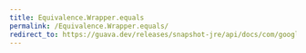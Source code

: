```yaml
---
title: Equivalence.Wrapper.equals
permalink: /Equivalence.Wrapper.equals/
redirect_to: https://guava.dev/releases/snapshot-jre/api/docs/com/google/common/base/Equivalence.Wrapper.html#equals-java.lang.Object-
---
```

